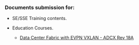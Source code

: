 ### Documents submission for:

- SE/SSE Training contents.
- Education Courses.

  * [Data Center Fabric with EVPN VXLAN - ADCX Rev 18A](./ADCX.md)
